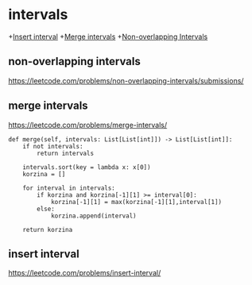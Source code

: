# intervals
+[Insert interval](#insert-interval)
+[Merge intervals](#merge-intervals)
+[Non-overlapping Intervals](#non-overlapping-intervals)

## non-overlapping intervals

https://leetcode.com/problems/non-overlapping-intervals/submissions/

## merge intervals

https://leetcode.com/problems/merge-intervals/


    def merge(self, intervals: List[List[int]]) -> List[List[int]]:
        if not intervals:
            return intervals
        
        intervals.sort(key = lambda x: x[0])
        korzina = []
        
        for interval in intervals:
            if korzina and korzina[-1][1] >= interval[0]:
                korzina[-1][1] = max(korzina[-1][1],interval[1])
            else:
                korzina.append(interval)
                
        return korzina

## insert interval

https://leetcode.com/problems/insert-interval/
